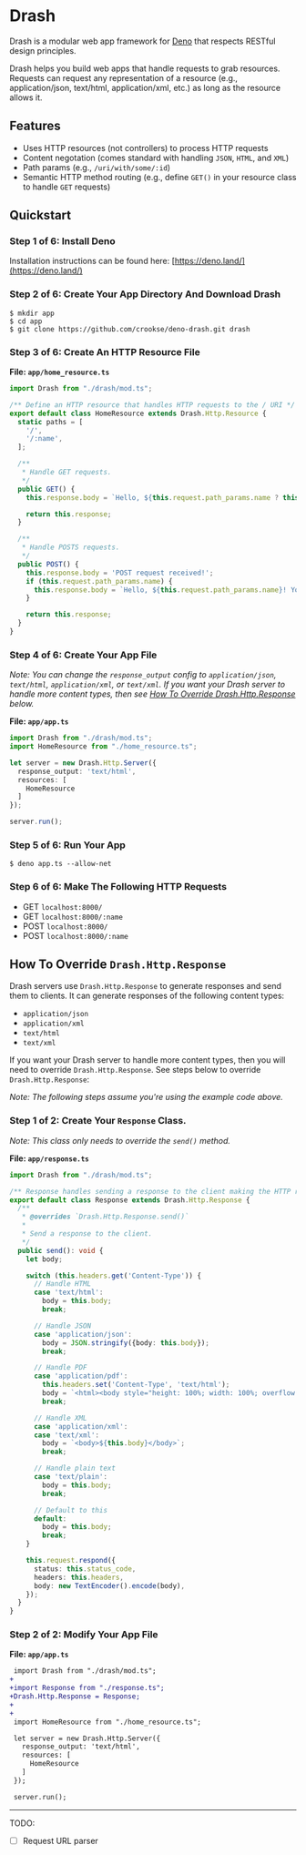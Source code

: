 # Drash

Drash is a modular web app framework for [Deno](https://deno.land) that respects RESTful design principles.

Drash helps you build web apps that handle requests to grab resources. Requests can request any representation of a resource (e.g., application/json, text/html, application/xml, etc.) as long as the resource allows it.

## Features
* Uses HTTP resources (not controllers) to process HTTP requests
* Content negotation (comes standard with handling `JSON`, `HTML`, and `XML`)
* Path params (e.g., `/uri/with/some/:id`)
* Semantic HTTP method routing (e.g., define `GET()` in your resource class to handle `GET` requests)

## Quickstart

### Step 1 of 6: Install Deno

Installation instructions can be found here: [https://deno.land/](https://deno.land/)

### Step 2 of 6: Create Your App Directory And Download Drash

```
$ mkdir app
$ cd app
$ git clone https://github.com/crookse/deno-drash.git drash
```

### Step 3 of 6: Create An HTTP Resource File

**File: `app/home_resource.ts`**

```typescript
import Drash from "./drash/mod.ts";

/** Define an HTTP resource that handles HTTP requests to the / URI */
export default class HomeResource extends Drash.Http.Resource {
  static paths = [
    '/',
    '/:name',
  ];

  /**
   * Handle GET requests.
   */
  public GET() {
    this.response.body = `Hello, ${this.request.path_params.name ? this.request.path_params.name : 'world'}!`;

    return this.response;
  }

  /**
   * Handle POSTS requests.
   */
  public POST() {
    this.response.body = 'POST request received!';
    if (this.request.path_params.name) {
      this.response.body = `Hello, ${this.request.path_params.name}! Your POST request has been received!`;
    }

    return this.response;
  }
}
```

### Step 4 of 6: Create Your App File

*Note: You can change the `response_output` config to `application/json`, `text/html`, `application/xml`, or `text/xml`. If you want your Drash server to handle more content types, then see [How To Override Drash.Http.Response](https://github.com/crookse/deno-drash#how-to-override-drashhttpresponse) below.*

**File: `app/app.ts`**

```typescript
import Drash from "./drash/mod.ts";
import HomeResource from "./home_resource.ts";

let server = new Drash.Http.Server({
  response_output: 'text/html',
  resources: [
    HomeResource
  ]
});

server.run();
```

### Step 5 of 6: Run Your App

```
$ deno app.ts --allow-net
```

### Step 6 of 6: Make The Following HTTP Requests

* GET `localhost:8000/`
* GET `localhost:8000/:name`
* POST `localhost:8000/`
* POST `localhost:8000/:name`

## How To Override `Drash.Http.Response`

Drash servers use `Drash.Http.Response` to generate responses and send them to clients. It can generate responses of the following content types:

* `application/json`
* `application/xml`
* `text/html`
* `text/xml`

If you want your Drash server to handle more content types, then you will need to override `Drash.Http.Response`. See steps below to override `Drash.Http.Response`:

*Note: The following steps assume you're using the example code above.*

### Step 1 of 2: Create Your `Response` Class.

*Note: This class only needs to override the `send()` method.*

**File: `app/response.ts`**

```typescript
import Drash from "./drash/mod.ts";

/** Response handles sending a response to the client making the HTTP request. */
export default class Response extends Drash.Http.Response {
  /**
   * @overrides `Drash.Http.Response.send()`
   * 
   * Send a response to the client.
   */
  public send(): void {
    let body;

    switch (this.headers.get('Content-Type')) {
      // Handle HTML
      case 'text/html':
        body = this.body;
        break;

      // Handle JSON
      case 'application/json':
        body = JSON.stringify({body: this.body});
        break;

      // Handle PDF
      case 'application/pdf':
        this.headers.set('Content-Type', 'text/html');
        body = `<html><body style="height: 100%; width: 100%; overflow: hidden; margin: 0px; background-color: rgb(82, 86, 89);"><embed width="100%" height="100%" name="plugin" id="plugin" src="https://www.adobe.com/content/dam/acom/en/security/pdfs/AdobeIdentityServices.pdf" type="application/pdf" internalinstanceid="19"></body></html>`;
        break;

      // Handle XML
      case 'application/xml':
      case 'text/xml':
        body = `<body>${this.body}</body>`;
        break;

      // Handle plain text
      case 'text/plain':
        body = this.body;
        break;

      // Default to this
      default:
        body = this.body;
        break;
    }

    this.request.respond({
      status: this.status_code,
      headers: this.headers,
      body: new TextEncoder().encode(body),
    });
  }
}

```

### Step 2 of 2: Modify Your App File

**File: `app/app.ts`**

```diff
 import Drash from "./drash/mod.ts";
+
+import Response from "./response.ts";
+Drash.Http.Response = Response;
+
+
 import HomeResource from "./home_resource.ts";

 let server = new Drash.Http.Server({
   response_output: 'text/html',
   resources: [
     HomeResource
   ]
 });

 server.run();
```

---

TODO:
* [ ]  Request URL parser
